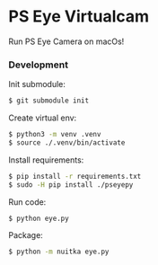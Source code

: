 PS Eye Virtualcam
===


Run PS Eye Camera on macOs!


### Development

Init submodule:
```bash
$ git submodule init
```

Create virtual env:
```bash
$ python3 -m venv .venv
$ source ./.venv/bin/activate
```

Install requirements:
```bash
$ pip install -r requirements.txt
$ sudo -H pip install ./pseyepy
```

Run code:

```bash
$ python eye.py
```

Package:

```bash
$ python -m nuitka eye.py
```